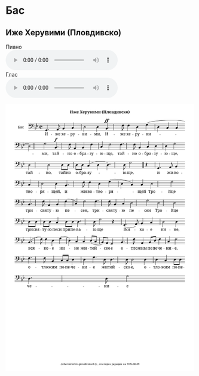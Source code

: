 # Бас

## Иже Херувими (Пловдивско)

  <div class="container">
    <div class="label">Пиано</div>
    <audio class="player" controls>
      <source src="https://github.com/hrstnikolov/choir-sheetmusic/tree/main/assets/audio/izhe-heruvimi-plovdivsko-B.mp3" type="audio/mpeg">
      Your browser does not support the audio element.
    </audio>
  </div>

  <div class="container">
    <div class="label">Глас</div>
    <audio class="player" controls>
      <source src="https://github.com/hrstnikolov/choir-sheetmusic/tree/main/assets/audio/izhe-heruvimi-plovdivsko-B-voice.mp3" type="audio/mpeg">
      Your browser does not support the audio element.
    </audio>
  </div>


![](assets/images/izhe-heruvimi-plovdivsko-B.svg)